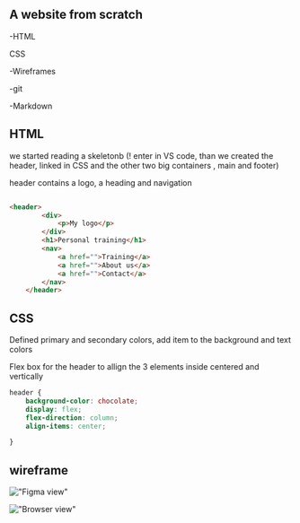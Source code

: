 ## A website from scratch
-HTML

CSS

-Wireframes

-git

-Markdown

## HTML

we started reading a skeletonb (! enter in VS code, than we created the header, linked in CSS and the other two big containers , main and footer)

header contains a logo, a heading and navigation

```html

<header>
        <div>
            <p>My logo</p>
        </div>
        <h1>Personal training</h1>
        <nav>
            <a href="">Training</a>
            <a href="">About us</a>
            <a href="">Contact</a>
        </nav>
    </header>

```
## CSS

Defined primary and secondary colors, add item to the background and text colors

Flex box for the header to allign the 3 elements inside centered and vertically

```css
header {
    background-color: chocolate;
    display: flex;
    flex-direction: column;
    align-items: center;

}
```

## wireframe

!["Figma view"](./images/)

!["Browser view"](./images/)